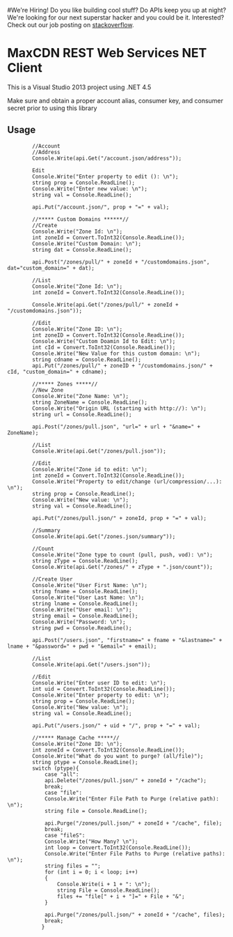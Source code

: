 #We're Hiring!
Do you like building cool stuff? Do APIs keep you up at night? We're looking for our next superstar hacker and you could be it. Interested? Check out our job posting on [stackoverflow](http://careers.stackoverflow.com/jobs/52171/obsessive-compulsive-full-web-stack-engineer-maxcdn?a=11CW0Jx0A&searchTerm=maxcdn).

# MaxCDN REST Web Services NET Client

This is a Visual Studio 2013 project using .NET 4.5 

Make sure and obtain a proper account alias, consumer key, and consumer secret prior to using this library

## Usage
            
            //Account
            //Address
            Console.Write(api.Get("/account.json/address"));

            Edit
            Console.Write("Enter property to edit (): \n");
            string prop = Console.ReadLine();
            Console.Write("Enter new value: \n");
            string val = Console.ReadLine();

            api.Put("/account.json/", prop + "=" + val);

            //***** Custom Domains ******//
            //Create
            Console.Write("Zone Id: \n");
            int zoneId = Convert.ToInt32(Console.ReadLine());
            Console.Write("Custom Domain: \n");
            string dat = Console.ReadLine();
            
            api.Post("/zones/pull/" + zoneId + "/customdomains.json", dat="custom_domain=" + dat);
            
            //List
            Console.Write("Zone Id: \n");
            int zoneId = Convert.ToInt32(Console.ReadLine());

            Console.Write(api.Get("/zones/pull/" + zoneId + "/customdomains.json"));
            
            //Edit
            Console.Write("Zone ID: \n");
            int zoneID = Convert.ToInt32(Console.ReadLine());
            Console.Write("Custom Doamin Id to Edit: \n");
            int cId = Convert.ToInt32(Console.ReadLine());
            Console.Write("New Value for this custom domain: \n");
            string cdname = Console.ReadLine();
            api.Put("/zones/pull/" + zoneID + "/customdomains.json/" + cId, "custom_domain=" + cdname);

            //***** Zones *****//
            //New Zone
            Console.Write("Zone Name: \n");
            string ZoneName = Console.ReadLine();
            Console.Write("Origin URL (starting with http://): \n");
            string url = Console.ReadLine();

            api.Post("/zones/pull.json", "url=" + url + "&name=" + ZoneName);

            //List
            Console.Write(api.Get("/zones/pull.json"));

            //Edit
            Console.Write("Zone id to edit: \n");
            int zoneId = Convert.ToInt32(Console.ReadLine());
            Console.Write("Property to edit/change (url/compression/...): \n");
            string prop = Console.ReadLine();
            Console.Write("New value: \n");
            string val = Console.ReadLine();

            api.Put("/zones/pull.json/" + zoneId, prop + "=" + val);

            //Summary
            Console.Write(api.Get("/zones.json/summary"));

            //Count
            Console.Write("Zone type to count (pull, push, vod): \n");
            string zType = Console.ReadLine();
            Console.Write(api.Get("/zones/" + zType + ".json/count"));
            
            //Create User
            Console.Write("User First Name: \n");
            string fname = Console.ReadLine();
            Console.Write("User Last Name: \n");
            string lname = Console.ReadLine();
            Console.Write("User email: \n");
            string email = Console.ReadLine();
            Console.Write("Password: \n");
            string pwd = Console.ReadLine();

            api.Post("/users.json", "firstname=" + fname + "&lastname=" + lname + "&password=" + pwd + "&email=" + email);

            //List
            Console.Write(api.Get("/users.json"));

            //Edit
            Console.Write("Enter user ID to edit: \n");
            int uid = Convert.ToInt32(Console.ReadLine());
            Console.Write("Enter property to edit: \n");
            string prop = Console.ReadLine();
            Console.Write("New value: \n");
            string val = Console.ReadLine();

            api.Put("/users.json/" + uid + "/", prop + "=" + val);

            //***** Manage Cache *****//
            Console.Write("Zone ID: \n");
            int zoneId = Convert.ToInt32(Console.ReadLine());
            Console.Write("What do you want to purge? (all/file)");
            string ptype = Console.ReadLine();
            switch (ptype){
                case "all":
                api.Delete("/zones/pull.json/" + zoneId + "/cache");
                break;
                case "file":
                Console.Write("Enter File Path to Purge (relative path): \n");
                string file = Console.ReadLine();
                
                api.Purge("/zones/pull.json/" + zoneId + "/cache", file);
                break;
                case "fileS":
                Console.Write("How Many? \n");
                int loop = Convert.ToInt32(Console.ReadLine());
                Console.Write("Enter File Paths to Purge (relative paths): \n");
                string files = "";
                for (int i = 0; i < loop; i++)
                {
                    Console.Write(i + 1 + ": \n");
                    string File = Console.ReadLine();
                    files += "file[" + i + "]=" + File + "&";
                }
                
                api.Purge("/zones/pull.json/" + zoneId + "/cache", files);
                break;
               }
